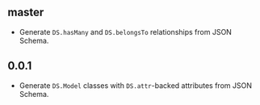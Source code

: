 master
------

* Generate `DS.hasMany` and `DS.belongsTo` relationships from JSON Schema.

0.0.1
-----

* Generate `DS.Model` classes with `DS.attr`-backed attributes from JSON Schema.
